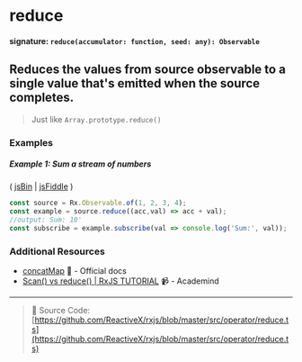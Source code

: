 # reduce
#### signature: `reduce(accumulator: function, seed: any): Observable`

## Reduces the values from source observable to a single value that's emitted when the source completes.

> Just like `Array.prototype.reduce()`

### Examples

##### Example 1: Sum a stream of numbers

( [jsBin](http://jsbin.com/dakuneneho/edit?js,console) | [jsFiddle](https://jsfiddle.net/f8fw7yka/) )

```js
const source = Rx.Observable.of(1, 2, 3, 4);
const example = source.reduce((acc,val) => acc + val);
//output: Sum: 10'
const subscribe = example.subscribe(val => console.log('Sum:', val));
```

### Additional Resources
* [concatMap](http://reactivex.io/rxjs/class/es6/Observable.js~Observable.html#instance-method-reduce) :newspaper: - Official docs
* [Scan() vs reduce() | RxJS TUTORIAL](https://www.youtube.com/watch?v=myEeo2rZc3g) :video_camera: - Academind

---
> :file_folder: Source Code:  [https://github.com/ReactiveX/rxjs/blob/master/src/operator/reduce.ts](https://github.com/ReactiveX/rxjs/blob/master/src/operator/reduce.ts)
